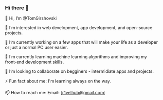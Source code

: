 ### Hi there 👋

<!--
**R1veltm/R1veltm** is a ✨ _special_ ✨ repository because its `README.md` (this file) appears on your GitHub profile.

Here are some ideas to get you started:

- 🔭 I’m currently working on ...
- 🌱 I’m currently learning ...
- 👯 I’m looking to collaborate on ...
- 🤔 I’m looking for help with ...
- 💬 Ask me about ...
- 📫 How to reach me: ...
- 😄 Pronouns: ...
- ⚡ Fun fact: ...
-->
👋 Hi, I’m @TomGirshovski

👀 I’m interested in web development, app development, and open-source projects.

🔭 I’m currently working on a few apps that will make your life as a developer or just a normal PC user easier.

🌱 I’m currently learning machine learning algorithms and improving my front-end development skills.

👯 I’m looking to collaborate on begginers - intermidiate apps and projects.

⚡ Fun fact about me: I'm learning always on the way.

📫 How to reach me:
Email: [r1velhub@gmail.com]
